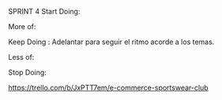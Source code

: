SPRINT 4
Start Doing: 

More of: 

Keep Doing : Adelantar para seguir el ritmo acorde a los temas.

Less of: 

Stop Doing: 



https://trello.com/b/JxPTT7em/e-commerce-sportswear-club